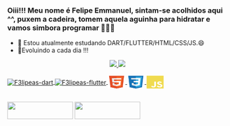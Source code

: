 ### Oiii!!! Meu nome é Felipe Emmanuel, sintam-se acolhidos aqui ^^, puxem a cadeira, tomem aquela aguinha para hidratar e vamos simbora programar 🥳🥳🥳


- 🌱 Estou atualmente estudando DART/FLUTTER/HTML/CSS/JS.😄
- 🥳Evoluindo a cada dia !!!

<div align="center">
  <a href="https://github.com/F3lipeas">
  <img height="180em" src="https://github-readme-stats.vercel.app/api?username=F3lipeas&show_icons=true&theme=chartreuse-dark&include_all_commits=true&count_private=true"/>
  <img width="500em"  src="https://github-readme-stats.vercel.app/api/top-langs/?username=F3lipeas&layout=compact&langs_count=7&theme=chartreuse-dark"/>
</div>
  
  <div style="display: inline_block"><br>
  <img align="center" alt="F3lipeas-dart" height="30" width="40" src="https://cdn.jsdelivr.net/gh/devicons/devicon/icons/dart/dart-original.svg">
  <img align="center" alt="F3lipeas-flutter" height="30" width="40" src="https://cdn.jsdelivr.net/gh/devicons/devicon/icons/flutter/flutter-original.svg">
  <img align="center" alt="F3lipeas-HTML" height="30" width="40" src="https://raw.githubusercontent.com/devicons/devicon/master/icons/html5/html5-original.svg">
  <img align="center" alt="F3lipeas-CSS" height="30" width="40" src="https://raw.githubusercontent.com/devicons/devicon/master/icons/css3/css3-original.svg">
  <img align="center" alt="F3lipeas-Js" height="30" width="40" src="https://raw.githubusercontent.com/devicons/devicon/master/icons/javascript/javascript-plain.svg">
</div>
  
  ##
  
 
  <div> 
 
  <a href="https://www.instagram.com/f3lipe_emmanuel/?hl=pt-br" target="_blank"> <img height="40" width="150" src="https://img.shields.io/badge/-Instagram-%23E4405F?style=for-the-badge&logo=instagram&logoColor=white" target="_blank"></a> 
  <a href="https://www.linkedin.com/in/felipe-emmanuel-alves-dos-santos-60b903133/" target="_blank"><img height="40" width="150" src="https://img.shields.io/badge/-LinkedIn-%230077B5?style=for-the-badge&logo=linkedin&logoColor=white" target="_blank"></a> 
    
  
</div>
  
    
    
  




